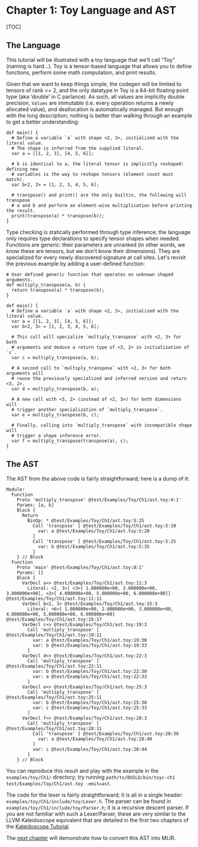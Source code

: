 # Chapter 1: Toy Language and AST

[TOC]

## The Language

This tutorial will be illustrated with a toy language that we’ll call “Toy”
(naming is hard...). Toy is a tensor-based language that allows you to define
functions, perform some math computation, and print results.

Given that we want to keep things simple, the codegen will be limited to tensors
of rank <= 2, and the only datatype in Toy is a 64-bit floating point type (aka
‘double’ in C parlance). As such, all values are implicitly double precision,
`Values` are immutable (i.e. every operation returns a newly allocated value),
and deallocation is automatically managed. But enough with the long description;
nothing is better than walking through an example to get a better understanding:

```toy
def main() {
  # Define a variable `a` with shape <2, 3>, initialized with the literal value.
  # The shape is inferred from the supplied literal.
  var a = [[1, 2, 3], [4, 5, 6]];

  # b is identical to a, the literal tensor is implicitly reshaped: defining new
  # variables is the way to reshape tensors (element count must match).
  var b<2, 3> = [1, 2, 3, 4, 5, 6];

  # transpose() and print() are the only builtin, the following will transpose
  # a and b and perform an element-wise multiplication before printing the result.
  print(transpose(a) * transpose(b));
}
```

Type checking is statically performed through type inference; the language only
requires type declarations to specify tensor shapes when needed. Functions are
generic: their parameters are unranked (in other words, we know these are
tensors, but we don't know their dimensions). They are specialized for every
newly discovered signature at call sites. Let's revisit the previous example by
adding a user-defined function:

```toy
# User defined generic function that operates on unknown shaped arguments.
def multiply_transpose(a, b) {
  return transpose(a) * transpose(b);
}

def main() {
  # Define a variable `a` with shape <2, 3>, initialized with the literal value.
  var a = [[1, 2, 3], [4, 5, 6]];
  var b<2, 3> = [1, 2, 3, 4, 5, 6];

  # This call will specialize `multiply_transpose` with <2, 3> for both
  # arguments and deduce a return type of <3, 2> in initialization of `c`.
  var c = multiply_transpose(a, b);

  # A second call to `multiply_transpose` with <2, 3> for both arguments will
  # reuse the previously specialized and inferred version and return <3, 2>.
  var d = multiply_transpose(b, a);

  # A new call with <3, 2> (instead of <2, 3>) for both dimensions will
  # trigger another specialization of `multiply_transpose`.
  var e = multiply_transpose(b, c);

  # Finally, calling into `multiply_transpose` with incompatible shape will
  # trigger a shape inference error.
  var f = multiply_transpose(transpose(a), c);
}
```

## The AST

The AST from the above code is fairly straightforward; here is a dump of it:

```
Module:
  Function 
    Proto 'multiply_transpose' @test/Examples/Toy/Ch1/ast.toy:4:1'
    Params: [a, b]
    Block {
      Return
        BinOp: * @test/Examples/Toy/Ch1/ast.toy:5:25
          Call 'transpose' [ @test/Examples/Toy/Ch1/ast.toy:5:10
            var: a @test/Examples/Toy/Ch1/ast.toy:5:20
          ]
          Call 'transpose' [ @test/Examples/Toy/Ch1/ast.toy:5:25
            var: b @test/Examples/Toy/Ch1/ast.toy:5:35
          ]
    } // Block
  Function 
    Proto 'main' @test/Examples/Toy/Ch1/ast.toy:8:1'
    Params: []
    Block {
      VarDecl a<> @test/Examples/Toy/Ch1/ast.toy:11:3
        Literal: <2, 3>[ <3>[ 1.000000e+00, 2.000000e+00, 3.000000e+00], <3>[ 4.000000e+00, 5.000000e+00, 6.000000e+00]] @test/Examples/Toy/Ch1/ast.toy:11:11
      VarDecl b<2, 3> @test/Examples/Toy/Ch1/ast.toy:15:3
        Literal: <6>[ 1.000000e+00, 2.000000e+00, 3.000000e+00, 4.000000e+00, 5.000000e+00, 6.000000e+00] @test/Examples/Toy/Ch1/ast.toy:15:17
      VarDecl c<> @test/Examples/Toy/Ch1/ast.toy:19:3
        Call 'multiply_transpose' [ @test/Examples/Toy/Ch1/ast.toy:19:11
          var: a @test/Examples/Toy/Ch1/ast.toy:19:30
          var: b @test/Examples/Toy/Ch1/ast.toy:19:33
        ]
      VarDecl d<> @test/Examples/Toy/Ch1/ast.toy:22:3
        Call 'multiply_transpose' [ @test/Examples/Toy/Ch1/ast.toy:22:11
          var: b @test/Examples/Toy/Ch1/ast.toy:22:30
          var: a @test/Examples/Toy/Ch1/ast.toy:22:33
        ]
      VarDecl e<> @test/Examples/Toy/Ch1/ast.toy:25:3
        Call 'multiply_transpose' [ @test/Examples/Toy/Ch1/ast.toy:25:11
          var: b @test/Examples/Toy/Ch1/ast.toy:25:30
          var: c @test/Examples/Toy/Ch1/ast.toy:25:33
        ]
      VarDecl f<> @test/Examples/Toy/Ch1/ast.toy:28:3
        Call 'multiply_transpose' [ @test/Examples/Toy/Ch1/ast.toy:28:11
          Call 'transpose' [ @test/Examples/Toy/Ch1/ast.toy:28:30
            var: a @test/Examples/Toy/Ch1/ast.toy:28:40
          ]
          var: c @test/Examples/Toy/Ch1/ast.toy:28:44
        ]
    } // Block
```

You can reproduce this result and play with the example in the
`examples/toy/Ch1/` directory; try running `path/to/BUILD/bin/toyc-ch1
test/Examples/Toy/Ch1/ast.toy -emit=ast`.

The code for the lexer is fairly straightforward; it is all in a single header:
`examples/toy/Ch1/include/toy/Lexer.h`. The parser can be found in
`examples/toy/Ch1/include/toy/Parser.h`; it is a recursive descent parser. If
you are not familiar with such a Lexer/Parser, these are very similar to the
LLVM Kaleidoscope equivalent that are detailed in the first two chapters of the
[Kaleidoscope Tutorial](https://llvm.org/docs/tutorial/MyFirstLanguageFrontend/LangImpl02.html).

The [next chapter](Ch-2.md) will demonstrate how to convert this AST into MLIR.
